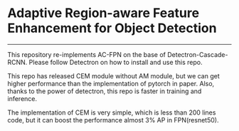 # Adaptive Region-aware Feature Enhancement for Object Detection
---
This repository re-implements AC-FPN on the base of Detectron-Cascade-RCNN. Please follow Detectron on how to install and use this repo.

This repo has released CEM module without AM module, but we can get higher performance than the implementation of pytorch in paper. Also, thanks to the power of detectron, this repo is faster in training and inference.

The implementation of CEM is very simple, which is less than 200 lines code, but it can boost the performance almost 3% AP in FPN(resnet50).
